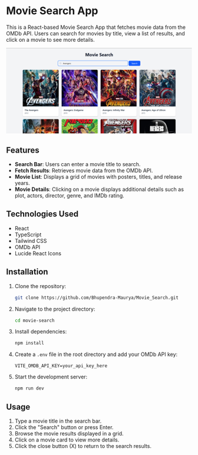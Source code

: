 # Movie Search App
This is a React-based Movie Search App that fetches movie data from the OMDb API. Users can search for movies by title, view a list of results, and click on a movie to see more details.

![alt text](image.png)
## Features

- **Search Bar**: Users can enter a movie title to search.
- **Fetch Results**: Retrieves movie data from the OMDb API.
- **Movie List**: Displays a grid of movies with posters, titles, and release years.
- **Movie Details**: Clicking on a movie displays additional details such as plot, actors, director, genre, and IMDb rating.

## Technologies Used

- React
- TypeScript
- Tailwind CSS
- OMDb API
- Lucide React Icons

## Installation

1. Clone the repository:
   ```bash
   git clone https://github.com/Bhupendra-Maurya/Movie_Search.git
   ```

2. Navigate to the project directory:
   ```bash
   cd movie-search
   ```

3. Install dependencies:
   ```bash
   npm install
   ```

4. Create a `.env` file in the root directory and add your OMDb API key:
   ```env
   VITE_OMDB_API_KEY=your_api_key_here
   ```

5. Start the development server:
   ```bash
   npm run dev
   ```

## Usage

1. Type a movie title in the search bar.
2. Click the "Search" button or press Enter.
3. Browse the movie results displayed in a grid.
4. Click on a movie card to view more details.
5. Click the close button (X) to return to the search results.
